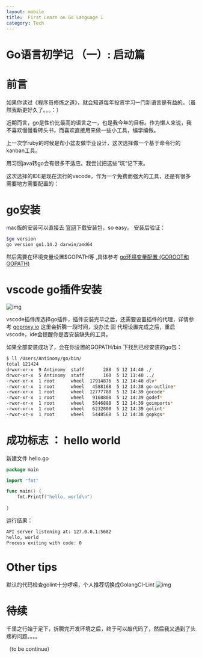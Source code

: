 ```yaml
---
layout: mobile
title:  First Learn on Go Language 1
category: Tech
---
```


Go语言初学记 （一）: 启动篇
=====================

# 前言

如果你读过《程序员修炼之道》，就会知道每年投资学习一门新语言是有益的。（虽然我断更好久了。。。：）

近期而言，go是性价比最高的语言之一，也是我今年的目标。作为懒人来说，我不喜欢慢慢看砖头书，而喜欢直接用来做一些小工具，编学编做。

上一次学ruby的时候是帮小盆友做毕业设计，这次选择做一个基于命令行的kanban工具。

用习惯java转go会有很多不适应。我尝试把这些”坑“记下来。


这次选择的IDE是现在流行的vscode，作为一个免费而强大的工具，还是有很多需要地方需要配置的：


# go安装
mac版的安装可以直接去 [官网](https://golang.org/dl/])下载安装包，so easy。
安装后验证： 
```bash
$go version
go version go1.14.2 darwin/amd64
```
然后需要在环境变量设置$GOPATH等 ,具体参考 [go环境变量配置 (GOROOT和GOPATH)](https://www.jianshu.com/p/4e699ff478a5)

# vscode go插件安装
![img](/img/2020/go-1-1.png)

vscode插件库选择go插件，插件安装完毕之后，还需要设置插件的代理，详情参考 [goproxy.io](https://goproxy.io/zh/)
这里会折腾一段时间，没办法 囧
代理设置完成之后，重启vscode，ide会提醒你是否安装缺失的工具。

如果全部安装成功了，会在你设置的GOPATH/bin 下找到已经安装的go包： 

```bash
$ ll /Users/Antinomy/go/bin/
total 121424
drwxr-xr-x  9 Antinomy  staff       288  5 12 14:40 ./
drwxr-xr-x  5 Antinomy  staff       160  5 12 11:40 ../
-rwxr-xr-x  1 root      wheel  17914876  5 12 14:40 dlv*
-rwxr-xr-x  1 root      wheel   4588168  5 12 14:38 go-outline*
-rwxr-xr-x  1 root      wheel  12777788  5 12 14:39 gocode*
-rwxr-xr-x  1 root      wheel   9168808  5 12 14:39 godef*
-rwxr-xr-x  1 root      wheel   5846888  5 12 14:39 goimports*
-rwxr-xr-x  1 root      wheel   6232808  5 12 14:39 golint*
-rwxr-xr-x  1 root      wheel   5448568  5 12 14:38 gopkgs*
```

# 成功标志 ： hello world
新建文件 hello.go

```go
package main

import "fmt"

func main() {
	fmt.Printf("hello, world\n")
	
}
```

运行结果：

```bash
API server listening at: 127.0.0.1:5682
hello, world
Process exiting with code: 0
```
# Other tips
默认的代码检查golint十分啰嗦，个人推荐切换成GolangCI-Lint
![img](/img/2020/go-1-2.jpg)

# 待续
千里之行始于足下，折腾完开发环境之后，终于可以敲代码了，然后我又遇到了头疼的问题。。。。

（to be continue）

